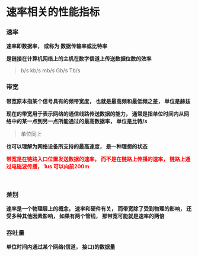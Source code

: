# 速率相关的性能指标



### 速率

**速率即数据率， 或称为 数据传输率或比特率**

**是链接在计算机网络上的主机在数字信道上传送数据位数的效率**

>b/s kb/s mb/s Gb/s Tb/s



### 带宽

**带宽原本指某个信号具有的频带宽度， 也就是最高频和最低频之差， 单位是赫兹**

**现在的带宽用于表示网络的通信线路传送数据的能力， 通常是指单位时间内从网络中的某一点到另一点所能通过的最高数据率， 单位是比特/s**

>单位同上

**也可以理解为网络设备所支持的最高速度， 是一种理想的状态**



<p style="color: #FF0000"><strong>带宽是在链路入口位置发送数据的速率， 而不是在链路上传播的速率， 链路上通过电磁波传播， 1us 可以向前200m</strong></p>

​	

### 差别

**速率是一个物理层上的概念， 速率和硬件有关， 而带宽除了受到物理的影响， 还受多种其他因素影响， 如果有两个管线， 那带宽可能就是速率的两倍**



### 吞吐量

**单位时间内通过某个网络(信道， 接口)的数据量**

